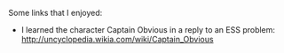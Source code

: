 Some links that I enjoyed:

- I learned the character Captain Obvious in a reply to an ESS problem: http://uncyclopedia.wikia.com/wiki/Captain_Obvious
